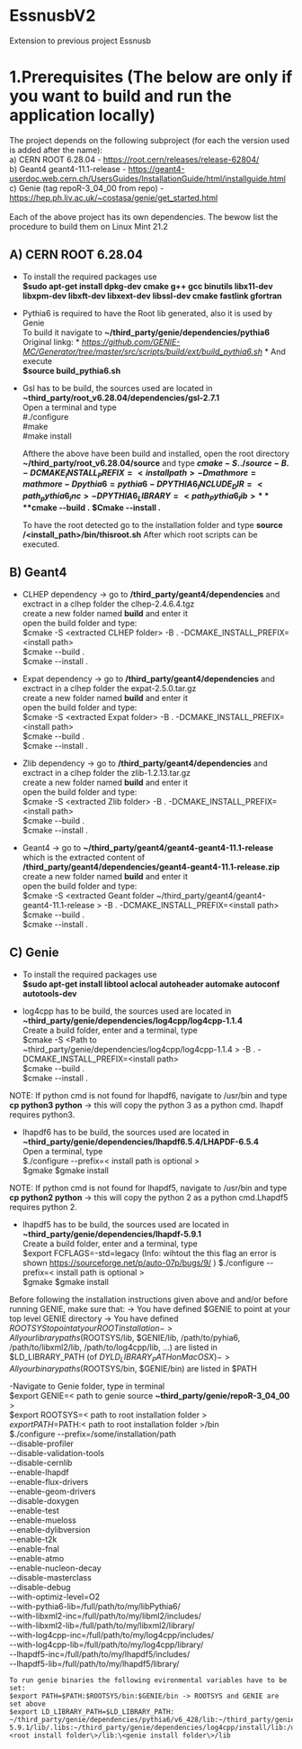 # EssnusbV2
Extension to previous project Essnusb

# 1.Prerequisites (The below are only if you want to build and run the application locally)
The project depends on the following subproject (for each the version used is added after the name): <br />
  a) CERN ROOT 6.28.04 - https://root.cern/releases/release-62804/ <br />
  b) Geant4 geant4-11.1-release - https://geant4-userdoc.web.cern.ch/UsersGuides/InstallationGuide/html/installguide.html <br />
  c) Genie  (tag repoR-3_04_00 from repo) - https://hep.ph.liv.ac.uk/~costasa/genie/get_started.html <br />
<br />
Each of the above project has its own dependencies. The bewow list the procedure to build them on Linux Mint 21.2 <br />

## A) CERN ROOT 6.28.04 
 - To install the required packages use <br />
      **$sudo apt-get install dpkg-dev cmake g++ gcc binutils libx11-dev libxpm-dev libxft-dev libxext-dev libssl-dev cmake fastlink gfortran** <br />

- Pythia6 is required to have the Root lib generated, also it is used by Genie <br />
          To build it navigate to **~/third_party/genie/dependencies/pythia6** <br />
          Original linkg: * *https://github.com/GENIE-MC/Generator/tree/master/src/scripts/build/ext/build_pythia6.sh* *
          And execute  <br />
             **$source build_pythia6.sh** <br />

- Gsl has to be build, the sources used are located in **~third_party/root_v6.28.04/dependencies/gsl-2.7.1**<br />
          Open a terminal and type <br />
              #./configure <br />
              #make <br />
              #make install <br />

  Afthere the above have been build and installed, open the root directory **~/third_party/root_v6.28.04/source** and type
  **$cmake -S ../source -B . -DCMAKE_INSTALL_PREFIX=<install path> -Dmathmore=mathmore -Dpythia6=pythia6 -DPYTHIA6_INCLUDE_DIR=<path_pythia6_inc> -DPYTHIA6_LIBRARY= <path_Pythia6_lib>**
  **$cmake --build .**
  **$Cmake --install .**

  To have the root detected go to the installation folder and type
  **source /<install_path>/bin/thisroot.sh**
  After which root scripts can be executed.

## B) Geant4
  - CLHEP dependency -> go to **/third_party/geant4/dependencies** and exctract in a clhep folder the clhep-2.4.6.4.tgz  <br />
    create a new folder named **build** and enter it <br />
    open the build folder and type:  <br />
    $cmake -S \<extracted CLHEP folder\> -B . -DCMAKE_INSTALL_PREFIX=\<install path\> <br />
    $cmake --build . <br />
    $cmake --install . <br />

  - Expat dependency -> go to **/third_party/geant4/dependencies** and exctract in a clhep folder the expat-2.5.0.tar.gz  <br />
    create a new folder named **build** and enter it <br />
    open the build folder and type:  <br />
    $cmake -S \<extracted Expat folder\> -B . -DCMAKE_INSTALL_PREFIX=\<install path\> <br />
    $cmake --build . <br />
    $cmake --install . <br />

  - Zlib dependency -> go to **/third_party/geant4/dependencies** and exctract in a clhep folder the zlib-1.2.13.tar.gz  <br />
    create a new folder named **build** and enter it <br />
    open the build folder and type:  <br />
    $cmake -S \<extracted Zlib folder\> -B . -DCMAKE_INSTALL_PREFIX=\<install path\> <br />
    $cmake --build . <br />
    $cmake --install . <br />

  - Geant4  -> go to **~/third_party/geant4/geant4-geant4-11.1-release** which is the extracted content of **/third_party/geant4/dependencies/geant4-geant4-11.1-release.zip**   <br />
    create a new folder named **build** and enter it <br />
    open the build folder and type:  <br />
    $cmake -S \<extracted Geant folder ~/third_party/geant4/geant4-geant4-11.1-release \> -B . -DCMAKE_INSTALL_PREFIX=\<install path\> <br />
    $cmake --build . <br />
    $cmake --install . <br />

## C) Genie
 - To install the required packages use <br />
      **$sudo apt-get install libtool aclocal autoheader automake autoconf autotools-dev** <br />

 - log4cpp has to be build, the sources used are located in **~third_party/genie/dependencies/log4cpp/log4cpp-1.1.4**<br />
          Create a build folder, enter and a terminal, type <br />
              $cmake -S \<Path to ~third_party/genie/dependencies/log4cpp/log4cpp-1.1.4 \> -B . -DCMAKE_INSTALL_PREFIX=\<install path\> <br />
              $cmake --build . <br />
              $cmake --install . <br />

NOTE: If python cmd is not found for lhapdf6, navigate to /usr/bin and type
**cp python3 python** -> this will copy the python 3 as a python cmd. lhapdf requires python3.
 - lhapdf6 has to be build, the sources used are located in **~third_party/genie/dependencies/lhapdf6.5.4/LHAPDF-6.5.4**<br />
          Open a terminal, type <br />
              $./configure --prefix=\< install path is optional >\
              $gmake
              $gmake install
   
NOTE: If python cmd is not found for lhapdf5, navigate to /usr/bin and type
**cp python2 python** -> this will copy the python 2 as a python cmd.Lhapdf5 requires python 2.
 - lhapdf5 has to be build, the sources used are located in **~third_party/genie/dependencies/lhapdf-5.9.1**<br />
          Create a build folder, enter and a terminal, type <br />
              $export FCFLAGS=-std=legacy (Info: wihtout the this flag an error is shown https://sourceforge.net/p/auto-07p/bugs/9/ )
              $./configure --prefix=\< install path is optional >\
              $gmake
              $gmake install


Before following the installation instructions given above and and/or before running GENIE, make sure that:
-> You have defined $GENIE to point at your top level GENIE directory
-> You have defined $ROOTSYS to point at your ROOT installation
-> All your library paths ($ROOTSYS/lib, $GENIE/lib, /path/to/pyhia6, /path/to/libxml2/lib, /path/to/log4cpp/lib, ...) are listed in $LD_LIBRARY_PATH (of $DYLD_LIBRARY_PATH on Mac OS X)
-> All your binary paths ($ROOTSYS/bin, $GENIE/bin) are listed in $PATH

-Navigate to Genie folder, type in terminal <br />
    $export GENIE=\< path to genie source **~third_party/genie/repoR-3_04_00** \>  <br />
    $export ROOTSYS=\< path to root installation folder \>  <br />
    $export PATH=$PATH:\< path to root installation folder \>/bin  <br />
    $./configure --prefix=/some/installation/path <br />
               --disable-profiler <br />
               --disable-validation-tools <br />
               --disable-cernlib <br />
               --enable-lhapdf <br />
               --enable-flux-drivers <br />
               --enable-geom-drivers <br />
               --disable-doxygen <br />
               --enable-test <br />
               --enable-mueloss <br />
               --enable-dylibversion <br />
               --enable-t2k <br />
               --enable-fnal <br />
               --enable-atmo <br />
               --enable-nucleon-decay <br />
               --disable-masterclass <br />
               --disable-debug <br />
               --with-optimiz-level=O2 <br />
               --with-pythia6-lib=/full/path/to/my/libPythia6/ <br />
               --with-libxml2-inc=/full/path/to/my/libml2/includes/ <br />
               --with-libxml2-lib=/full/path/to/my/libxml2/library/ <br />
               --with-log4cpp-inc=/full/path/to/my/log4cpp/includes/ <br />
               --with-log4cpp-lib=/full/path/to/my/log4cpp/library/ <br />
               --lhapdf5-inc=/full/path/to/my/lhapdf5/includes/ <br />
               --lhapdf5-lib=/full/path/to/my/lhapdf5/library/ <br />

    To run genie binaries the following evironmental variables have to be set: 
    $export PATH=$PATH:$ROOTSYS/bin:$GENIE/bin -> ROOTSYS and GENIE are set above
    $export LD_LIBRARY_PATH=$LD_LIBRARY_PATH: ~/third_party/genie/dependencies/pythia6/v6_428/lib:~/third_party/genie/dependencies/lhapdf-5.9.1/lib/.libs:~/third_party/genie/dependencies/log4cpp/install/lib:/usr/local/lib:\<root install folder\>/lib:\<genie install folder\>/lib
               
  


    
